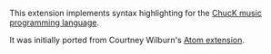This extension implements syntax highlighting for the [ChucK music programming language](http://chuck.cs.princeton.edu/).

It was initially ported from Courtney Wilburn's [Atom extension](https://github.com/cjwilburn/language-chuck).

